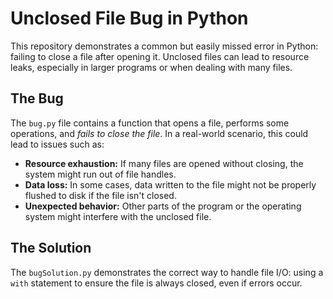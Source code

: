 # Unclosed File Bug in Python

This repository demonstrates a common but easily missed error in Python: failing to close a file after opening it.  Unclosed files can lead to resource leaks, especially in larger programs or when dealing with many files.

## The Bug

The `bug.py` file contains a function that opens a file, performs some operations, and *fails to close the file*.  In a real-world scenario, this could lead to issues such as:

* **Resource exhaustion:** If many files are opened without closing, the system might run out of file handles.
* **Data loss:** In some cases, data written to the file might not be properly flushed to disk if the file isn't closed.
* **Unexpected behavior:**  Other parts of the program or the operating system might interfere with the unclosed file.

## The Solution

The `bugSolution.py` demonstrates the correct way to handle file I/O: using a `with` statement to ensure the file is always closed, even if errors occur.